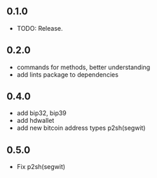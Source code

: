 ## 0.1.0

* TODO: Release.

## 0.2.0

* commands for methods, better understanding
* add lints package to dependencies

## 0.4.0

* add bip32, bip39
* add hdwallet
* add new bitcoin address types p2sh(segwit)

## 0.5.0

* Fix p2sh(segwit)